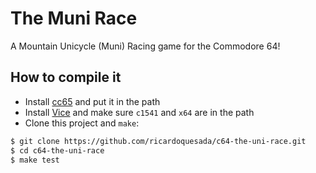 # The Muni Race

A Mountain Unicycle (Muni) Racing game for the Commodore 64!

## How to compile it

- Install [cc65](http://cc65.github.io/cc65/) and put it in the path
- Install [Vice](http://vice-emu.sourceforge.net/) and make sure `c1541` and `x64` are in the path
- Clone this project and `make`:

```sh
$ git clone https://github.com/ricardoquesada/c64-the-uni-race.git
$ cd c64-the-uni-race
$ make test
```

